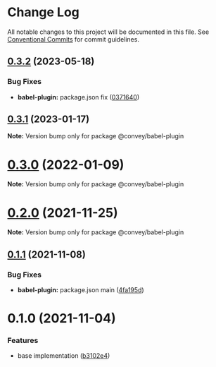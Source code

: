 # Change Log

All notable changes to this project will be documented in this file.
See [Conventional Commits](https://conventionalcommits.org) for commit guidelines.

## [0.3.2](https://github.com/lttb/convey/compare/@convey/babel-plugin@0.3.1...@convey/babel-plugin@0.3.2) (2023-05-18)

### Bug Fixes

-   **babel-plugin:** package.json fix ([0371640](https://github.com/lttb/convey/commit/0371640d139d6c569bceff6f2e879188b22cdf71))

## [0.3.1](https://github.com/lttb/convey/compare/@convey/babel-plugin@0.3.0...@convey/babel-plugin@0.3.1) (2023-01-17)

**Note:** Version bump only for package @convey/babel-plugin

# [0.3.0](https://github.com/lttb/convey/compare/@convey/babel-plugin@0.2.0...@convey/babel-plugin@0.3.0) (2022-01-09)

**Note:** Version bump only for package @convey/babel-plugin

# [0.2.0](https://github.com/lttb/convey/compare/@convey/babel-plugin@0.1.1...@convey/babel-plugin@0.2.0) (2021-11-25)

**Note:** Version bump only for package @convey/babel-plugin

## [0.1.1](https://github.com/lttb/convey/compare/@convey/babel-plugin@0.1.0...@convey/babel-plugin@0.1.1) (2021-11-08)

### Bug Fixes

-   **babel-plugin:** package.json main ([4fa195d](https://github.com/lttb/convey/commit/4fa195db418a1d18d59aac1a5d7daab9540617cd))

# 0.1.0 (2021-11-04)

### Features

-   base implementation ([b3102e4](https://github.com/lttb/convey/commit/b3102e4143026fe0c00cfd22e0cb129d386427eb))
